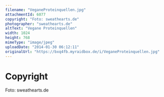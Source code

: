 ```yaml
---
filename: "VeganeProteinquellen.jpg"
attachmentId: 6077
copyright: "Foto: sweathearts.de"
photographer: "sweathearts.de"
altText: "Vegane Proteinquellen"
width: 1024
height: 768
mimeType: "image/jpeg"
uploadDate: "2014-01-30 06:12:11"
originalUrl: "https://bxq4fb.myraidbox.de/i/VeganeProteinquellen.jpg"
---
```


# Copyright

Foto: sweathearts.de
